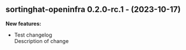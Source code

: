 ## sortinghat-openinfra 0.2.0-rc.1 - (2023-10-17)

**New features:**

 * Test changelog\
   Description of change

